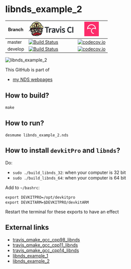 # libnds_example_2

Branch|[![Travis CI logo](TravisCI.png)](https://travis-ci.org)|[![Codecov logo](Codecov.png)](https://www.codecov.io)
---|---|---
master|[![Build Status](https://travis-ci.org/richelbilderbeek/libnds_example_2.svg?branch=master)](https://travis-ci.org/richelbilderbeek/libnds_example_2)|[![codecov.io](https://codecov.io/github/richelbilderbeek/libnds_example_2/coverage.svg?branch=master)](https://codecov.io/github/richelbilderbeek/libnds_example_2/branch/master)
develop|[![Build Status](https://travis-ci.org/richelbilderbeek/libnds_example_2.svg?branch=develop)](https://travis-ci.org/richelbilderbeek/libnds_example_2)|[![codecov.io](https://codecov.io/github/richelbilderbeek/libnds_example_2/coverage.svg?branch=develop)](https://codecov.io/github/richelbilderbeek/libnds_example_2/branch/develop)

![libnds_example_2](libnds_example_2.png)

This GitHub is part of 

 * [my NDS webpages](https://github.com/richelbilderbeek/cpp/blob/master/content/CppNds.md)

## How to build?

```
make
```

## How to run?

```
desmume libnds_example_2.nds
```

## How to install `devkitPro` and `libnds`?

Do:

 * `sudo ./build_libnds_32`: when your computer is 32 bit
 * `sudo ./build_libnds_64`: when your computer is 64 bit

Add to `~/bashrc`:

```
export DEVKITPRO=/opt/devkitpro
export DEVKITARM=$DEVKITPRO/devkitARM
```

Restart the terminal for these exports to have an effect

## External links

 * [travis_qmake_gcc_cpp98_libnds](https://github.com/richelbilderbeek/travis_qmake_gcc_cpp98_libnds)
 * [travis_qmake_gcc_cpp11_libnds](https://github.com/richelbilderbeek/travis_qmake_gcc_cpp11_libnds)
 * [travis_qmake_gcc_cpp14_libnds](https://github.com/richelbilderbeek/travis_qmake_gcc_cpp14_libnds)
 * [libnds_example_1](https://github.com/richelbilderbeek/libnds_example_1)
 * [libnds_example_2](https://github.com/richelbilderbeek/libnds_example_2)
